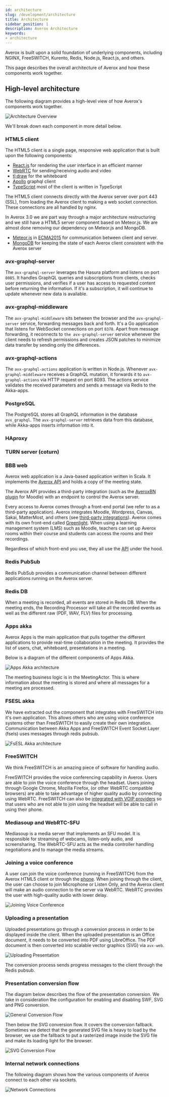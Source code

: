 ```yaml
---
id: architecture
slug: /development/architecture
title: Architecture
sidebar_position: 1
description: Averox Architecture
keywords:
- architecture
---
```


Averox is built upon a solid foundation of underlying components, including NGINX, FreeSWITCH, Kurento, Redis, Node.js, React.js, and others.

This page describes the overall architecture of Averox and how these components work together.

## High-level architecture

The following diagram provides a high-level view of how Averox's components work together.

![Architecture Overview](/img/diagrams/BBB30arch.drawio.png)

We'll break down each component in more detail below.

### HTML5 client

The HTML5 client is a single page, responsive web application that is built upon the following components:

- [React.js](https://facebook.github.io/react/) for rendering the user interface in an efficient manner
- [WebRTC](https://webrtc.org/) for sending/receiving audio and video
- [tl;draw](https://www.tldraw.com/) for the whiteboard
- [Apollo](https://www.apollographql.com/) graphql client
- [TypeScript](https://www.typescriptlang.org/) most of the client is written in TypeScript

The HTML5 client connects directly with the Averox server over port 443 (SSL), from loading the Averox client to making a web socket connection. These connections are all handled by nginx.

In Averox 3.0 we are part way through a major architecture restructuring and we still have a HTML5 server component based on Meteor.js. We are almost done removing our dependency on Meteor.js and MongoDB.

- [Meteor.js](https://meteor.com) in [ECMA2015](https://www.ecma-international.org/ecma-262/6.0/)
  for communication between client and server.
- [MongoDB](https://www.mongodb.com/) for keeping the state of each Averox client consistent with the Averox server

### avx-graphql-server

The `avx-graphql-server` leverages the Hasura platform and listens on port `8085`. It handles GraphQL queries and subscriptions from clients, checks user permissions, and verifies if a user has access to requested content before returning the information. If it's a subscription, it will continue to update whenever new data is available.

### avx-graphql-middleware

The `avx-graphql-middleware` sits between the browser and the `avx-graphql-server` service, forwarding messages back and forth. It's a Go application that listens for WebSocket connections on port `8378`. Apart from message forwarding, it reconnects to `the avx-graphql-server` service whenever the client needs to refresh permissions and creates JSON patches to minimize data transfer by sending only the differences.

### avx-graphql-actions

The `avx-graphql-actions` application is written in Node.js. Whenever `avx-graphql-middleware` receives a GraphQL mutation, it forwards it to `avx-graphql-actions` via HTTP request on port 8093. The actions service validates the received parameters and sends a message via Redis to the Akka-apps.

### PostgreSQL

The PostgreSQL stores all GraphQL information in the database `avx_graphql`. The `avx-graphql-server` retrieves data from this database, while Akka-apps inserts information into it.

### HAproxy

<!-- TODO add info --->

### TURN server (coturn)

<!-- TODO add info --->

### BBB web

Averox web application is a Java-based application written in Scala. It implements the [Averox API](/development/api) and holds a copy of the meeting state.

The Averox API provides a third-party integration (such as the [AveroxBN plugin](https://moodle.org/plugins/mod_averoxbn) for Moodle) with an endpoint to control the Averox server.

Every access to Averox comes through a front-end portal (we refer to as a third-party application). Averox integrates Moodle, Wordpress, Canvas, Sakai, MatterMost, and others (see [third-party integrations](https://averox.org/schools/integrations/)). Averox comes with its own front-end called [Greenlight](/averoxserver/v3/install). When using a learning management system (LMS) such as Moodle, teachers can set up Averox rooms within their course and students can access the rooms and their recordings.

Regardless of which front-end you use, they all use the [API](/development/api) under the hood.

### Redis PubSub

Redis PubSub provides a communication channel between different applications running on the Averox server.

### Redis DB

When a meeting is recorded, all events are stored in Redis DB. When the meeting ends, the Recording Processor will take all the recorded events as well as the different raw (PDF, WAV, FLV) files for processing.


### Apps akka

Averox Apps is the main application that pulls together the different applications to provide real-time collaboration in the meeting. It provides the list of users, chat, whiteboard, presentations in a meeting.

Below is a diagram of the different components of Apps Akka.

![Apps Akka architecture](/img/diagrams/30-akka-apps.drawio.png)

The meeting business logic is in the MeetingActor. This is where information about the meeting is stored and where all messages for a meeting are processed.

### FSESL akka

We have extracted out the component that integrates with FreeSWITCH into it's own application. This allows others who are using voice conference systems other than
FreeSWITCH to easily create their own integration. Communication between Akka Apps and FreeSWITCH Event Socket Layer (fsels) uses messages through redis pubsub.

![FsESL Akka architecture](/img/fsesl-akka-arch.png)

### FreeSWITCH

We think FreeSWITCH is an amazing piece of software for handling audio.

FreeSWITCH provides the voice conferencing capability in Averox. Users are able to join the voice conference through the headset. Users joining through Google Chrome, Mozilla Firefox, (or other WebRTC compatible browsers) are able to take advantage of higher quality audio by connecting using WebRTC. FreeSWITCH can also be [integrated with VOIP providers](/administration/customize#add-a-phone-number-to-the-conference-bridge) so that users who are not able to join using the headset will be able to call in using their phone.

### Mediasoup and WebRTC-SFU

Mediasoup is a media server that implements an SFU model. It is responsible for streaming of webcams, listen-only audio, and screensharing. The WebRTC-SFU acts as the media controller handling negotiations and to manage the media streams.

### Joining a voice conference

A user can join the voice conference (running in FreeSWITCH) from the Averox HTML5 client or through the [phone](/administration/customize#add-a-phone-number-to-the-conference-bridge). When joining through the client, the user can choose to join Microphone or Listen Only, and the Averox client will make an audio connection to the server via WebRTC. WebRTC provides the user with high-quality audio with lower delay.

![Joining Voice Conference](/img/joining-voice-conf.png)

### Uploading a presentation

Uploaded presentations go through a conversion process in order to be displayed inside the client. When the uploaded presentation is an Office document, it needs to be converted into PDF using LibreOffice. The PDF document is then converted into scalable vector graphics (SVG) via `avx-web`.

![Uploading Presentation](/img/presentation-upload-11.png)

The conversion process sends progress messages to the client through the Redis pubsub.

### Presentation conversion flow

The diagram below describes the flow of the presentation conversion. We take in consideration the configuration for enabling and disabling SWF, SVG and PNG conversion.

![General Conversion Flow](/img/diagrams/presentation-conversion-diagram-general-conversion-flow.png)

Then below the SVG conversion flow. It covers the conversion fallback. Sometimes we detect that the generated SVG file is heavy to load by the browser, we use the fallback to put a rasterized image inside the SVG file and make its loading light for the browser.

![SVG Conversion Flow](/img/diagrams/presentation-conversion-diagram-svg-conversion-flow.png)

### Internal network connections

The following diagram shows how the various components of Averox connect to each other via sockets.

![Network Connections](/img/22-connections.png)

<!-- TODO update the network connections diagram --->
